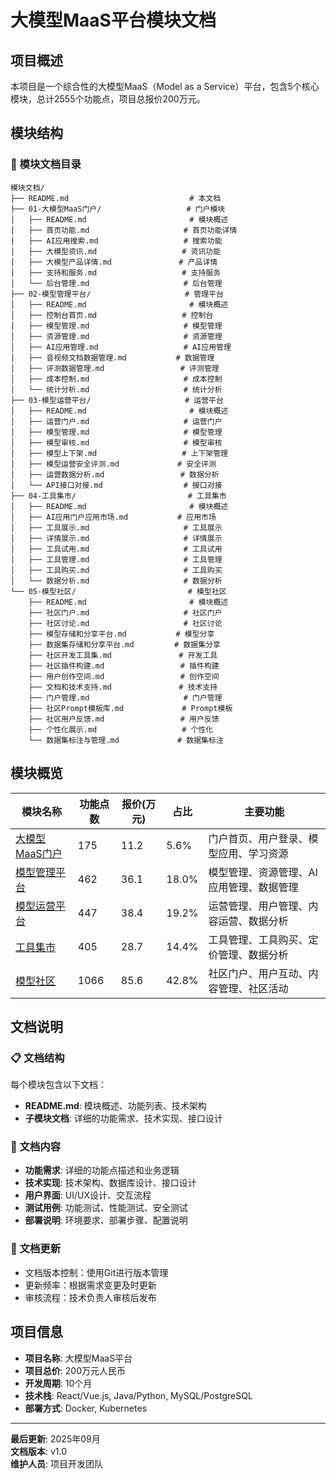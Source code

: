 # 大模型MaaS平台模块文档

## 项目概述
本项目是一个综合性的大模型MaaS（Model as a Service）平台，包含5个核心模块，总计2555个功能点，项目总报价200万元。

## 模块结构

### 📁 模块文档目录

```
模块文档/
├── README.md                           # 本文档
├── 01-大模型MaaS门户/                   # 门户模块
│   ├── README.md                       # 模块概述
│   ├── 首页功能.md                     # 首页功能详情
│   ├── AI应用搜索.md                   # 搜索功能
│   ├── 大模型资讯.md                   # 资讯功能
│   ├── 大模型产品详情.md               # 产品详情
│   ├── 支持和服务.md                   # 支持服务
│   └── 后台管理.md                     # 后台管理
├── 02-模型管理平台/                     # 管理平台
│   ├── README.md                       # 模块概述
│   ├── 控制台首页.md                   # 控制台
│   ├── 模型管理.md                     # 模型管理
│   ├── 资源管理.md                     # 资源管理
│   ├── AI应用管理.md                   # AI应用管理
│   ├── 音视频文档数据管理.md           # 数据管理
│   ├── 评测数据管理.md                 # 评测管理
│   ├── 成本控制.md                     # 成本控制
│   └── 统计分析.md                     # 统计分析
├── 03-模型运营平台/                     # 运营平台
│   ├── README.md                       # 模块概述
│   ├── 运营门户.md                     # 运营门户
│   ├── 模型管理.md                     # 模型管理
│   ├── 模型审核.md                     # 模型审核
│   ├── 模型上下架.md                   # 上下架管理
│   ├── 模型运营安全评测.md             # 安全评测
│   ├── 运营数据分析.md                 # 数据分析
│   └── API接口对接.md                  # 接口对接
├── 04-工具集市/                         # 工具集市
│   ├── README.md                       # 模块概述
│   ├── AI应用门户应用市场.md           # 应用市场
│   ├── 工具展示.md                     # 工具展示
│   ├── 详情展示.md                     # 详情展示
│   ├── 工具试用.md                     # 工具试用
│   ├── 工具管理.md                     # 工具管理
│   ├── 工具购买.md                     # 工具购买
│   └── 数据分析.md                     # 数据分析
└── 05-模型社区/                         # 模型社区
    ├── README.md                       # 模块概述
    ├── 社区门户.md                     # 社区门户
    ├── 社区讨论.md                     # 社区讨论
    ├── 模型存储和分享平台.md           # 模型分享
    ├── 数据集存储和分享平台.md         # 数据集分享
    ├── 社区开发工具集.md               # 开发工具
    ├── 社区插件构建.md                 # 插件构建
    ├── 用户创作空间.md                 # 创作空间
    ├── 文档和技术支持.md               # 技术支持
    ├── 门户管理.md                     # 门户管理
    ├── 社区Prompt模板库.md             # Prompt模板
    ├── 社区用户反馈.md                 # 用户反馈
    ├── 个性化展示.md                   # 个性化
    └── 数据集标注与管理.md             # 数据集标注
```

## 模块概览

| 模块名称 | 功能点数 | 报价(万元) | 占比 | 主要功能 |
|---------|---------|-----------|------|----------|
| [大模型MaaS门户](./01-大模型MaaS门户/README.md) | 175 | 11.2 | 5.6% | 门户首页、用户登录、模型应用、学习资源 |
| [模型管理平台](./02-模型管理平台/README.md) | 462 | 36.1 | 18.0% | 模型管理、资源管理、AI应用管理、数据管理 |
| [模型运营平台](./03-模型运营平台/README.md) | 447 | 38.4 | 19.2% | 运营管理、用户管理、内容运营、数据分析 |
| [工具集市](./04-工具集市/README.md) | 405 | 28.7 | 14.4% | 工具管理、工具购买、定价管理、数据分析 |
| [模型社区](./05-模型社区/README.md) | 1066 | 85.6 | 42.8% | 社区门户、用户互动、内容管理、社区活动 |

## 文档说明

### 📋 文档结构
每个模块包含以下文档：
- **README.md**: 模块概述、功能列表、技术架构
- **子模块文档**: 详细的功能需求、技术实现、接口设计

### 📝 文档内容
- **功能需求**: 详细的功能点描述和业务逻辑
- **技术实现**: 技术架构、数据库设计、接口设计
- **用户界面**: UI/UX设计、交互流程
- **测试用例**: 功能测试、性能测试、安全测试
- **部署说明**: 环境要求、部署步骤、配置说明

### 🔄 文档更新
- 文档版本控制：使用Git进行版本管理
- 更新频率：根据需求变更及时更新
- 审核流程：技术负责人审核后发布

## 项目信息

- **项目名称**: 大模型MaaS平台
- **项目总价**: 200万元人民币
- **开发周期**: 10个月
- **技术栈**: React/Vue.js, Java/Python, MySQL/PostgreSQL
- **部署方式**: Docker, Kubernetes

---

**最后更新**: 2025年09月  
**文档版本**: v1.0  
**维护人员**: 项目开发团队
